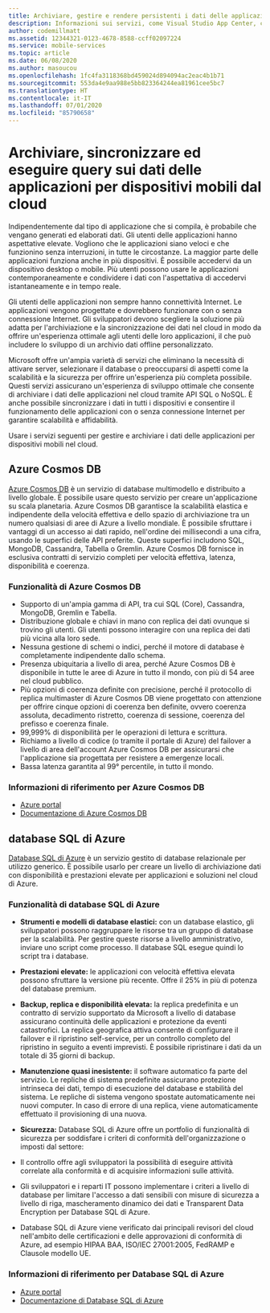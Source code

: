 ```yaml
---
title: Archiviare, gestire e rendere persistenti i dati delle applicazioni nel cloud con Visual Studio App Center e i servizi di Azure
description: Informazioni sui servizi, come Visual Studio App Center, che consentono di archiviare, gestire e rendere persistenti i dati delle applicazioni per dispositivi mobili nel cloud.
author: codemillmatt
ms.assetid: 12344321-0123-4678-8588-ccff02097224
ms.service: mobile-services
ms.topic: article
ms.date: 06/08/2020
ms.author: masoucou
ms.openlocfilehash: 1fc4fa3118368bd459024d894094ac2eac4b1b71
ms.sourcegitcommit: 553da4e9aa988e5bb823364244ea81961cee5bc7
ms.translationtype: HT
ms.contentlocale: it-IT
ms.lasthandoff: 07/01/2020
ms.locfileid: "85790658"
---
```

# <a name="store-sync-and-query-mobile-application-data-from-the-cloud"></a>Archiviare, sincronizzare ed eseguire query sui dati delle applicazioni per dispositivi mobili dal cloud

Indipendentemente dal tipo di applicazione che si compila, è probabile che vengano generati ed elaborati dati. Gli utenti delle applicazioni hanno aspettative elevate. Vogliono che le applicazioni siano veloci e che funzionino senza interruzioni, in tutte le circostanze. La maggior parte delle applicazioni funziona anche in più dispositivi. È possibile accedervi da un dispositivo desktop o mobile. Più utenti possono usare le applicazioni contemporaneamente e condividere i dati con l'aspettativa di accedervi istantaneamente e in tempo reale.

Gli utenti delle applicazioni non sempre hanno connettività Internet. Le applicazioni vengono progettate e dovrebbero funzionare con o senza connessione Internet. Gli sviluppatori devono scegliere la soluzione più adatta per l'archiviazione e la sincronizzazione dei dati nel cloud in modo da offrire un'esperienza ottimale agli utenti delle loro applicazioni, il che può includere lo sviluppo di un archivio dati offline personalizzato.

Microsoft offre un'ampia varietà di servizi che eliminano la necessità di attivare server, selezionare il database o preoccuparsi di aspetti come la scalabilità e la sicurezza per offrire un'esperienza più completa possibile. Questi servizi assicurano un'esperienza di sviluppo ottimale che consente di archiviare i dati delle applicazioni nel cloud tramite API SQL o NoSQL. È anche possibile sincronizzare i dati in tutti i dispositivi e consentire il funzionamento delle applicazioni con o senza connessione Internet per garantire scalabilità e affidabilità.

Usare i servizi seguenti per gestire e archiviare i dati delle applicazioni per dispositivi mobili nel cloud.

## <a name="azure-cosmos-db"></a>Azure Cosmos DB

[Azure Cosmos DB](https://azure.microsoft.com/services/cosmos-db/) è un servizio di database multimodello e distribuito a livello globale. È possibile usare questo servizio per creare un'applicazione su scala planetaria. Azure Cosmos DB garantisce la scalabilità elastica e indipendente della velocità effettiva e dello spazio di archiviazione tra un numero qualsiasi di aree di Azure a livello mondiale. È possibile sfruttare i vantaggi di un accesso ai dati rapido, nell'ordine dei millisecondi a una cifra, usando le superfici delle API preferite. Queste superfici includono SQL, MongoDB, Cassandra, Tabella o Gremlin. Azure Cosmos DB fornisce in esclusiva contratti di servizio completi per velocità effettiva, latenza, disponibilità e coerenza.

### <a name="azure-cosmos-db-features"></a>Funzionalità di Azure Cosmos DB

- Supporto di un'ampia gamma di API, tra cui SQL (Core), Cassandra, MongoDB, Gremlin e Tabella.
- Distribuzione globale e chiavi in mano con replica dei dati ovunque si trovino gli utenti. Gli utenti possono interagire con una replica dei dati più vicina alla loro sede.
- Nessuna gestione di schemi o indici, perché il motore di database è completamente indipendente dallo schema.
- Presenza ubiquitaria a livello di area, perché Azure Cosmos DB è disponibile in tutte le aree di Azure in tutto il mondo, con più di 54 aree nel cloud pubblico.
- Più opzioni di coerenza definite con precisione, perché il protocollo di replica multimaster di Azure Cosmos DB viene progettato con attenzione per offrire cinque opzioni di coerenza ben definite, ovvero coerenza assoluta, decadimento ristretto, coerenza di sessione, coerenza del prefisso e coerenza finale.
- 99,999% di disponibilità per le operazioni di lettura e scrittura.
- Richiamo a livello di codice (o tramite il portale di Azure) del failover a livello di area dell'account Azure Cosmos DB per assicurarsi che l'applicazione sia progettata per resistere a emergenze locali.
- Bassa latenza garantita al 99° percentile, in tutto il mondo.

### <a name="azure-cosmos-db-references"></a>Informazioni di riferimento per Azure Cosmos DB

- [Azure portal](https://portal.azure.com) 
- [Documentazione di Azure Cosmos DB](/azure/cosmos-db/introduction)

## <a name="azure-sql-database"></a>database SQL di Azure

 [Database SQL di Azure](https://azure.microsoft.com/services/sql-database/) è un servizio gestito di database relazionale per utilizzo generico. È possibile usarlo per creare un livello di archiviazione dati con disponibilità e prestazioni elevate per applicazioni e soluzioni nel cloud di Azure.

### <a name="azure-sql-database-features"></a>Funzionalità di database SQL di Azure

- **Strumenti e modelli di database elastici:** con un database elastico, gli sviluppatori possono raggruppare le risorse tra un gruppo di database per la scalabilità. Per gestire queste risorse a livello amministrativo, inviare uno script come processo. Il database SQL esegue quindi lo script tra i database.
- **Prestazioni elevate:** le applicazioni con velocità effettiva elevata possono sfruttare la versione più recente. Offre il 25% in più di potenza del database premium.
- **Backup, replica e disponibilità elevata:** la replica predefinita e un contratto di servizio supportato da Microsoft a livello di database assicurano continuità delle applicazioni e protezione da eventi catastrofici. La replica geografica attiva consente di configurare il failover e il ripristino self-service, per un controllo completo del ripristino in seguito a eventi imprevisti. È possibile ripristinare i dati da un totale di 35 giorni di backup.
- **Manutenzione quasi inesistente:** il software automatico fa parte del servizio. Le repliche di sistema predefinite assicurano protezione intrinseca dei dati, tempo di esecuzione del database e stabilità del sistema. Le repliche di sistema vengono spostate automaticamente nei nuovi computer. In caso di errore di una replica, viene automaticamente effettuato il provisioning di una nuova.
- **Sicurezza:** Database SQL di Azure offre un portfolio di funzionalità di sicurezza per soddisfare i criteri di conformità dell'organizzazione o imposti dal settore:

- Il controllo offre agli sviluppatori la possibilità di eseguire attività correlate alla conformità e di acquisire informazioni sulle attività.
- Gli sviluppatori e i reparti IT possono implementare i criteri a livello di database per limitare l'accesso a dati sensibili con misure di sicurezza a livello di riga, mascheramento dinamico dei dati e Transparent Data Encryption per Database SQL di Azure.
- Database SQL di Azure viene verificato dai principali revisori del cloud nell'ambito delle certificazioni e delle approvazioni di conformità di Azure, ad esempio HIPAA BAA, ISO/IEC 27001:2005, FedRAMP e Clausole modello UE.

### <a name="azure-sql-database-references"></a>Informazioni di riferimento per Database SQL di Azure

- [Azure portal](https://portal.azure.com) 
- [Documentazione di Database SQL di Azure](/azure/sql-database/)

